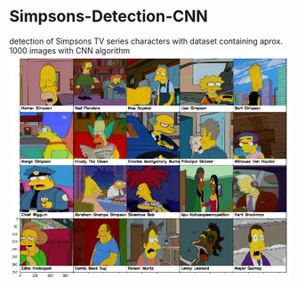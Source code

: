 # Simpsons-Detection-CNN
detection of Simpsons TV series characters with dataset containing aprox. 1000 images with CNN algorithm
   ![simpsons](characters_illustration.png)

